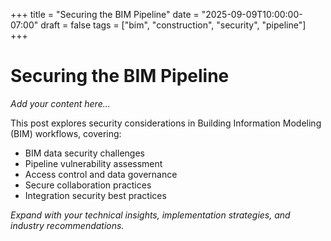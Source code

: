 +++
title = "Securing the BIM Pipeline"
date = "2025-09-09T10:00:00-07:00"
draft = false
tags = ["bim", "construction", "security", "pipeline"]
+++

# Securing the BIM Pipeline

*Add your content here...*

This post explores security considerations in Building Information Modeling (BIM) workflows, covering:

- BIM data security challenges
- Pipeline vulnerability assessment
- Access control and data governance
- Secure collaboration practices
- Integration security best practices

*Expand with your technical insights, implementation strategies, and industry recommendations.*
